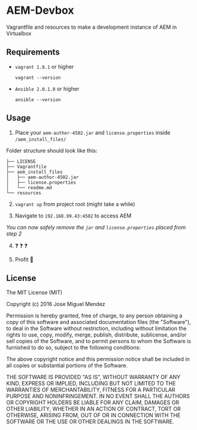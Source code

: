 # AEM-Devbox
Vagrantfile and resources to make a development instance of AEM in Virtualbox

## Requirements

* `vagrant 1.8.1` or higher

  `vagrant --version`
  
* `Ansible 2.0.1.0` or higher 

  `ansible --version`

## Usage

1. Place your `aem-author-4502.jar` and `license.properties` inside `/aem_install_files/`

  Folder structure should look like this:
  ```
  ├── LICENSE
  ├── Vagrantfile
  ├── aem_install_files
  │   ├── aem-author-4502.jar
  │   ├── license.properties
  │   └── readme.md
  └── resources
  ```
  
2. `vagrant up` from project root (might take a while)

3. Navigate to `192.168.99.43:4502` to access AEM

  *You can now safely remove the `jar` and `license.properties` placed from step 2*

4. :question: :question: :question:

5. Profit :rocket:

## License

The MIT License (MIT)

Copyright (c) 2016 Jose Miguel Mendez

Permission is hereby granted, free of charge, to any person obtaining a copy
of this software and associated documentation files (the "Software"), to deal
in the Software without restriction, including without limitation the rights
to use, copy, modify, merge, publish, distribute, sublicense, and/or sell
copies of the Software, and to permit persons to whom the Software is
furnished to do so, subject to the following conditions:

The above copyright notice and this permission notice shall be included in all
copies or substantial portions of the Software.

THE SOFTWARE IS PROVIDED "AS IS", WITHOUT WARRANTY OF ANY KIND, EXPRESS OR
IMPLIED, INCLUDING BUT NOT LIMITED TO THE WARRANTIES OF MERCHANTABILITY,
FITNESS FOR A PARTICULAR PURPOSE AND NONINFRINGEMENT. IN NO EVENT SHALL THE
AUTHORS OR COPYRIGHT HOLDERS BE LIABLE FOR ANY CLAIM, DAMAGES OR OTHER
LIABILITY, WHETHER IN AN ACTION OF CONTRACT, TORT OR OTHERWISE, ARISING FROM,
OUT OF OR IN CONNECTION WITH THE SOFTWARE OR THE USE OR OTHER DEALINGS IN THE
SOFTWARE.
